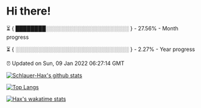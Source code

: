 # Hi there!

⏳ { ████████░░░░░░░░░░░░░░░░░░░░░░ } - 27.56% - Month progress

⏳ { ░░░░░░░░░░░░░░░░░░░░░░░░░░░░░░ } - 2.27% - Year progress

⏰ Updated on Sun, 09 Jan 2022 06:27:14 GMT


[![Schlauer-Hax's github stats](https://github-readme-stats.vercel.app/api?username=Schlauer-Hax&show_icons=true&theme=dark&count_private=true)](https://github.com/Schlauer-Hax)


[![Top Langs](https://github-readme-stats.vercel.app/api/top-langs/?username=Schlauer-Hax&layout=compact&theme=dark)](https://github.com/Schlauer-Hax?tab=repositories)


[![Hax's wakatime stats](https://github-readme-stats.vercel.app/api/wakatime?username=Hax&theme=dark)](https://wakatime.com/@Hax)

